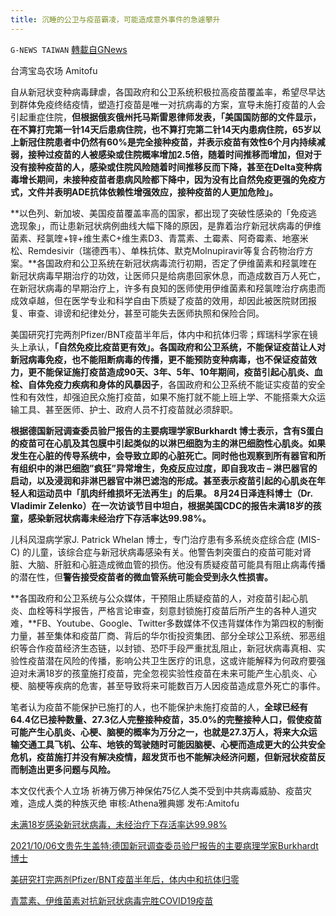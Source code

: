 ```yaml
---
title: 沉睡的公卫与疫苗霸凌，可能造成意外事件的急遽攀升
---
```

`G-NEWS TAIWAN` [轉載自GNews](https://gnews.org/zh-hans/1581830/)

台湾宝岛农场 Amitofu

自从新冠状变种病毒肆虐，各国政府和公卫系统积极拉高疫苗覆盖率，希望尽早达到群体免疫终结疫情，塑造打疫苗是唯一对抗病毒的方案，宣导未施打疫苗的人会引起重症住院，**但根据俄亥俄州托马斯雷恩律师发表，「美国国防部的文件显示，在不算打完第一针14天后患病住院，也不算打完第二针14天内患病住院，65岁以上新冠住院患者中仍然有60%是完全接种疫苗，并表示疫苗有效性6个月内持续减弱，接种过疫苗的人被感染或住院概率增加2.5倍，随着时间推移而增加，但对于没有接种疫苗的人，感染或住院风险随着时间推移反而下降，甚至在Delta变种病毒增长期间，未接种疫苗者患病风险都下降中，因为没有比自然免疫更强的免疫方式，文件并表明ADE抗体依赖性增强效应，接种疫苗的人更加危险」。**

**以色列、新加坡、美国疫苗覆盖率高的国家，都出现了突破性感染的「免疫逃逸现象」，而让患新冠状病例曲线大幅下降的原因，是靠着治疗新冠状病毒的伊维菌素、羟氯喹+锌+维生素C+维生素D3、青蒿素、土霉素、阿奇霉素、地塞米松、Remdesivir（瑞德西韦）、单株抗体、默克Molnupiravir等复合药物治疗方案。**各国政府和公卫系统在新冠状病毒流行初期，否定了伊维菌素和羟氯喹在新冠状病毒早期治疗的功效，让医师只是给病患回家休息，而造成数百万人死亡，在新冠状病毒的早期治疗上，许多有良知的医师使用伊维菌素和羟氯喹治疗病患而成效卓越，但在医学专业和科学自由下质疑了疫苗的效用，却因此被医院财团报复、审查、诽谤和纪律处分，甚至可能失去医师执照和保险合同。

美国研究打完两剂Pfizer/BNT疫苗半年后，体内中和抗体归零；辉瑞科学家在镜头上承认，**「自然免疫比疫苗更有效」。各国政府和公卫系统，不能保证疫苗让人对新冠病毒免疫，也不能阻断病毒的传播，更不能预防变种病毒，也不保证疫苗效力，更不能保证施打疫苗造成90天、3年、5年、10年期间，疫苗引起心肌炎、血栓、自体免疫力疾病和身体的风暴因子**，各国政府和公卫系统不能证实疫苗的安全性和有效性，却强迫民众施打疫苗，如果不施打就不能上班上学、不能搭乘大众运输工具、甚至医师、护士、政府人员不打疫苗就必须辞职。

**根据德国新冠调查委员验尸报告的主要病理学家Burkhardt 博士表示，含有S蛋白的疫苗可在心肌及其包膜中引起类似的以淋巴细胞为主的淋巴细胞性心肌炎。如果发生在心脏的传导系统中，会导致立即的心脏死亡。同时他也观察到所有器官和所有组织中的淋巴细胞”疯狂”异常增生，免疫反应过度，即自我攻击 – 淋巴器官的启动，以及浸润和非淋巴器官中淋巴滤泡的形成。甚至表示疫苗引起的心肌炎在年轻人和运动员中「肌肉纤维损坏无法再生」的后果。 8月24日泽连科博士（Dr. Vladimir Zelenko）在一次访谈节目中坦白，根据美国CDC的报告未满18岁的孩童，感染新冠状病毒未经治疗下存活率达99.98%。**

儿科风湿病学家J. Patrick Whelan 博士，专门治疗患有多系统炎症综合症 (MIS-C) 的儿童，该综合症与新冠状病毒感染有关。他警告刺突蛋白的疫苗可能对肾脏、大脑、肝脏和心脏造成微血管的损伤。他没有质疑疫苗可能具有阻止病毒传播的潜在性，但**警告接受疫苗者的微血管系统可能会受到永久性损害。**

**各国政府和公卫系统与公众媒体，干预阻止质疑疫苗的人，对疫苗引起心肌炎、血栓等科学报告，严格言论审查，刻意封锁施打疫苗后所产生的各种人道灾难，**FB、Youtube、Google、Twitter多数媒体不仅违背媒体作为第四权的制衡力量，甚至集体和疫苗厂商、背后的华尔街投资集团、部分全球公卫系统、邪恶组织等合作疫苗经济生态链，以封锁、恐吓手段严重扰乱阻止，新冠状病毒真相、实验性疫苗潜在风险的传播，影响公共卫生医疗的讯息，这或许能解释为何政府要强迫对未满18岁的孩童施打疫苗，完全忽视实验性疫苗在未来可能产生心肌炎、心梗、脑梗等疾病的危害，甚至导致将来可能数百万人因疫苗造成意外死亡的事件。

笔者认为疫苗不能保护已施打的人，也不能保护未施打疫苗的人，**全球已经有64.4亿已接种数量、27.3亿人完整接种疫苗，35.0%的完整接种人口，假使疫苗可能产生心肌炎、心梗、脑梗的概率为万分之一，也就是27.3万人，将来大众运输交通工具飞机、公车、地铁的驾驶随时可能因脑梗、心梗而造成更大的公共安全危机，疫苗施打并没有解决疫情，超发货币也不能解决经济问题，但新冠状疫苗反而制造出更多问题与风险。**

本文仅代表个人立场
祈祷万佛万神保佑75亿人类不受到中共病毒威胁、疫苗灾难，造成人类的种族灭绝
审核:Athena雅典娜 发布:Amitofu

[未满18岁感染新冠状病毒，未经治疗下存活率达99.98%](https://gnews.org/zh-hant/1549580/)

[2021/10/06文贵先生盖特:德国新冠调查委员验尸报告的主要病理学家Burkhardt 博士](https://gettr.com/post/pdej5p192a)

[美研究打完两剂Pfizer/BNT疫苗半年后，体内中和抗体归零](https://gnews.org/zh-hant/1573153/)

[青蒿素、伊维菌素对抗新冠状病毒完胜COVID19疫苗](https://gnews.org/zh-hant/1539813/)
